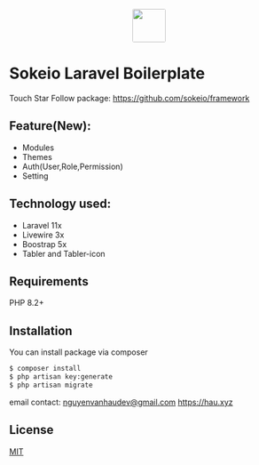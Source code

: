 <p align="center"><img style="width:60px; border-radius: 3px;" src="./sokeio.webp">
</p>

# Sokeio Laravel Boilerplate

Touch Star Follow package: https://github.com/sokeio/framework


## Feature(New):

-   Modules
-   Themes
-   Auth(User,Role,Permission)
-   Setting

## Technology used:

-   Laravel 11x
-   Livewire 3x
-   Boostrap 5x
-   Tabler and Tabler-icon

## Requirements

PHP 8.2+

## Installation

You can install package via composer

```bash
$ composer install
$ php artisan key:generate
$ php artisan migrate

```


email contact: nguyenvanhaudev@gmail.com
https://hau.xyz
## License

[MIT](./LICENSE)
